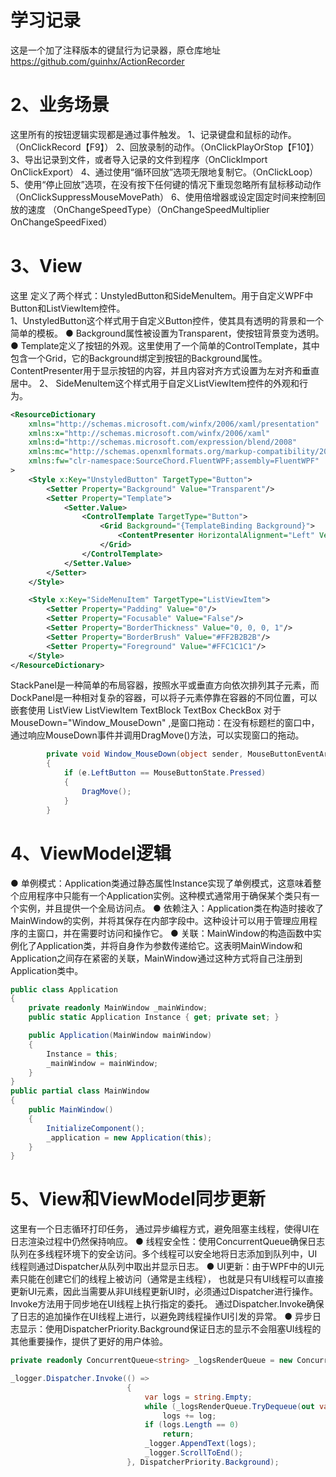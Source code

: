 # 学习记录
这是一个加了注释版本的键鼠行为记录器，原仓库地址 https://github.com/guinhx/ActionRecorder

# 2、业务场景
这里所有的按钮逻辑实现都是通过事件触发。
1、记录键盘和鼠标的动作。（OnClickRecord【F9】）
2、回放录制的动作。（OnClickPlayOrStop【F10】）
3、导出记录到文件，或者导入记录的文件到程序（OnClickImport    OnClickExport）
4、通过使用“循环回放”选项无限地复制它。（OnClickLoop）
5、使用“停止回放”选项，在没有按下任何键的情况下重现忽略所有鼠标移动动作（OnClickSuppressMouseMovePath）
6、使用倍增器或设定固定时间来控制回放的速度
（OnChangeSpeedType）（OnChangeSpeedMultiplier    OnChangeSpeedFixed）
# 3、View
这里 定义了两个样式：UnstyledButton和SideMenuItem。用于自定义WPF中Button和ListViewItem控件。  
1、UnstyledButton这个样式用于自定义Button控件，使其具有透明的背景和一个简单的模板。
● Background属性被设置为Transparent，使按钮背景变为透明。
● Template定义了按钮的外观。这里使用了一个简单的ControlTemplate，其中包含一个Grid，它的Background绑定到按钮的Background属性。ContentPresenter用于显示按钮的内容，并且内容对齐方式设置为左对齐和垂直居中。
2、 SideMenuItem这个样式用于自定义ListViewItem控件的外观和行为。
``` XML
<ResourceDictionary
    xmlns="http://schemas.microsoft.com/winfx/2006/xaml/presentation"
    xmlns:x="http://schemas.microsoft.com/winfx/2006/xaml"
    xmlns:d="http://schemas.microsoft.com/expression/blend/2008"
    xmlns:mc="http://schemas.openxmlformats.org/markup-compatibility/2006"
    xmlns:fw="clr-namespace:SourceChord.FluentWPF;assembly=FluentWPF"
>
    <Style x:Key="UnstyledButton" TargetType="Button">
        <Setter Property="Background" Value="Transparent"/>
        <Setter Property="Template">
            <Setter.Value>
                <ControlTemplate TargetType="Button">
                    <Grid Background="{TemplateBinding Background}">
                        <ContentPresenter HorizontalAlignment="Left" VerticalAlignment="Center"/>
                    </Grid>
                </ControlTemplate>
            </Setter.Value>
        </Setter>
    </Style>

    <Style x:Key="SideMenuItem" TargetType="ListViewItem">
        <Setter Property="Padding" Value="0"/>
        <Setter Property="Focusable" Value="False"/>
        <Setter Property="BorderThickness" Value="0, 0, 0, 1"/>
        <Setter Property="BorderBrush" Value="#FF2B2B2B"/>
        <Setter Property="Foreground" Value="#FFC1C1C1"/>
    </Style>
</ResourceDictionary>
``` 
StackPanel是一种简单的布局容器，按照水平或垂直方向依次排列其子元素，而DockPanel是一种相对复杂的容器，可以将子元素停靠在容器的不同位置，可以嵌套使用<StackPanel DockPanel.Dock="Top">
ListView
ListViewItem
TextBlock
TextBox
CheckBox
对于 MouseDown="Window_MouseDown" ,是窗口拖动：在没有标题栏的窗口中，通过响应MouseDown事件并调用DragMove()方法，可以实现窗口的拖动。 
``` C#
        private void Window_MouseDown(object sender, MouseButtonEventArgs e)
        {
            if (e.LeftButton == MouseButtonState.Pressed)
            {
                DragMove();
            }
        }
```
# 4、ViewModel逻辑
● 单例模式：Application类通过静态属性Instance实现了单例模式，这意味着整个应用程序中只能有一个Application实例。这种模式通常用于确保某个类只有一个实例，并且提供一个全局访问点。
● 依赖注入：Application类在构造时接收了MainWindow的实例，并将其保存在内部字段中。这种设计可以用于管理应用程序的主窗口，并在需要时访问和操作它。
● 关联：MainWindow的构造函数中实例化了Application类，并将自身作为参数传递给它。这表明MainWindow和Application之间存在紧密的关联，MainWindow通过这种方式将自己注册到Application类中。
``` C#
public class Application
{        
    private readonly MainWindow _mainWindow;
    public static Application Instance { get; private set; }        

    public Application(MainWindow mainWindow)
    {
        Instance = this;
        _mainWindow = mainWindow;
    }
}
public partial class MainWindow
{
    public MainWindow()
    {
        InitializeComponent();
        _application = new Application(this);
    }
}
```
# 5、View和ViewModel同步更新
这里有一个日志循环打印任务， 通过异步编程方式，避免阻塞主线程，使得UI在日志渲染过程中仍然保持响应。
● 线程安全性：使用ConcurrentQueue确保日志队列在多线程环境下的安全访问。多个线程可以安全地将日志添加到队列中，UI线程则通过Dispatcher从队列中取出并显示日志。
● UI更新：由于WPF中的UI元素只能在创建它们的线程上被访问（通常是主线程）， 也就是只有UI线程可以直接更新UI元素，因此当需要从非UI线程更新UI时，必须通过Dispatcher进行操作。Invoke方法用于同步地在UI线程上执行指定的委托。 通过Dispatcher.Invoke确保了日志的追加操作在UI线程上进行，以避免跨线程操作UI引发的异常。
● 异步日志显示：使用DispatcherPriority.Background保证日志的显示不会阻塞UI线程的其他重要操作，提供了更好的用户体验。
``` C#
private readonly ConcurrentQueue<string> _logsRenderQueue = new ConcurrentQueue<string>();

_logger.Dispatcher.Invoke(() =>
                          {
                              var logs = string.Empty;
                              while (_logsRenderQueue.TryDequeue(out var log))
                                  logs += log;
                              if (logs.Length == 0)
                                  return;
                              _logger.AppendText(logs);
                              _logger.ScrollToEnd();
                          }, DispatcherPriority.Background);
```
